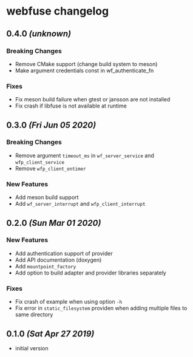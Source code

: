 # webfuse changelog

## 0.4.0 _(unknown)_

### Breaking Changes

*   Remove CMake support (change build system to meson)
*   Make argument credentials const in wf_authenticate_fn

### Fixes

*   Fix meson build failure when gtest or jansson are not installed
*   Fix crash if libfuse is not available at runtime

## 0.3.0 _(Fri Jun 05 2020)_

### Breaking Changes

*   Remove argument `timeout_ms` in  `wf_server_service` and `wfp_client_service`
*   Remove `wfp_client_ontimer`

### New Features

*   Add meson build support
*   Add `wf_server_interrupt` and `wfp_client_interrupt`

## 0.2.0 _(Sun Mar 01 2020)_

### New Features

*   Add authentication support of provider
*   Add API documentation (doxygen)
*   Add `mountpoint_factory`
*   Add option to build adapter and provider libraries separately

### Fixes

*   Fix crash of example when using option `-h`
*   Fix error in `static_filesystem` providen when adding multiple files to same directory

## 0.1.0 _(Sat Apr 27 2019)_

*   initial version

